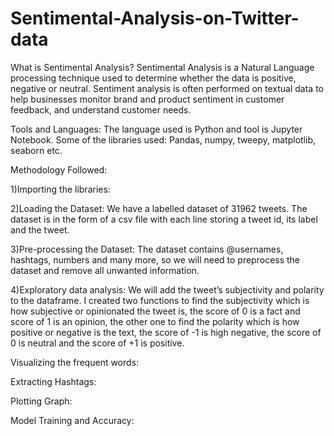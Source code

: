 # Sentimental-Analysis-on-Twitter-data
What is Sentimental Analysis?
Sentimental Analysis is a Natural Language processing technique used to determine whether the data is positive, negative or neutral. Sentiment analysis is often performed on textual data to help businesses monitor brand and product sentiment in customer feedback, and understand customer needs.


Tools and Languages:
The language used is Python and tool is Jupyter Notebook.
Some of the libraries used: Pandas, numpy, tweepy, matplotlib, seaborn etc.


Methodology Followed: 

1)Importing the libraries:
 

2)Loading the Dataset:
We have a labelled dataset of 31962 tweets. The dataset is in the form of a csv file with each line storing a tweet id, its label and the tweet.

 
3)Pre-processing  the Dataset:
The dataset contains @usernames, hashtags, numbers and many more, so we will need to preprocess the dataset and remove all unwanted information.
 

4)Exploratory data analysis:
We will add the tweet’s subjectivity and polarity to the dataframe. I created two functions to find the subjectivity which is how subjective or opinionated the tweet is, the score of 0 is a fact and score of 1 is an opinion, the other one to find the polarity which is how positive or negative is the text, the score of -1 is high negative, the score of 0 is neutral and the score of +1 is positive.
 

Visualizing the frequent words:

Extracting Hashtags:
  
Plotting Graph:
 
Model Training and Accuracy:
 

